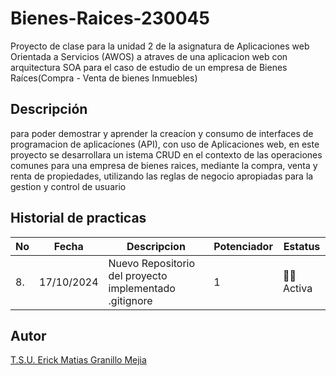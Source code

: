 # Bienes-Raices-230045
Proyecto de clase para la unidad 2 de la asignatura de Aplicaciones web Orientada a Servicios (AWOS) a atraves de una aplicacion web con arquitectura SOA para el caso de estudio de un empresa de Bienes Raíces(Compra - Venta de bienes Inmuebles)
## Descripción

para poder demostrar y aprender la creacíon y consumo de interfaces de programacion de aplicacíones (API), con uso de Aplicaciones web, en este proyecto se desarrollara un istema CRUD en el contexto de las operaciones comunes para una empresa de bienes raices, mediante la compra, venta y renta de propiedades, utilizando las reglas de negocio apropiadas para la gestion y control de usuario

## Historial de practicas

|No|Fecha|Descripcion|Potenciador|Estatus|
|--|--|--|--|--|
|8.|17/10/2024|Nuevo Repositorio del proyecto implementado .gitignore|1|🌟💫Activa|


## Autor 
[T.S.U. Erick Matias Granillo Mejia  ](https://github.com/Ematias230045)
